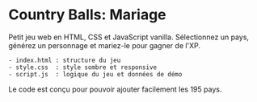 # Country Balls: Mariage

Petit jeu web en HTML, CSS et JavaScript vanilla. Sélectionnez un pays, générez un personnage et mariez-le pour gagner de l'XP.

```
- index.html : structure du jeu
- style.css  : style sombre et responsive
- script.js  : logique du jeu et données de démo
```

Le code est conçu pour pouvoir ajouter facilement les 195 pays.
